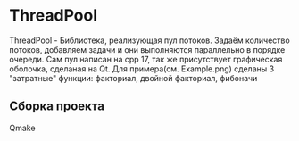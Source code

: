 # ThreadPool

ThreadPool - Библиотека, реализующая пул потоков. Задаём количество потоков, добавляем задачи и они выполняются параллельно в порядке очереди.
Сам пул написан на cpp 17, так же присутствует графическая оболочка, сделаная на Qt.
Для примера(см. Example.png) сделаны 3 "затратные" функции: факториал, двойной факториал, фибоначи

## Сборка проекта
Qmake
